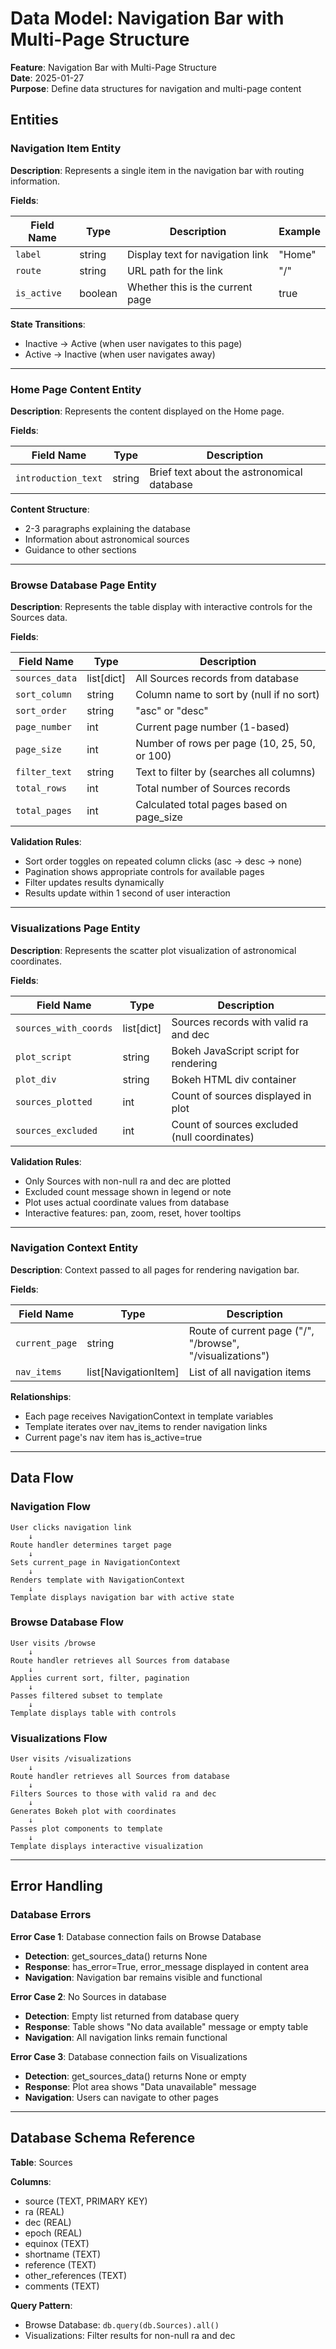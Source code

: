 # Data Model: Navigation Bar with Multi-Page Structure

**Feature**: Navigation Bar with Multi-Page Structure  
**Date**: 2025-01-27  
**Purpose**: Define data structures for navigation and multi-page content

## Entities

### Navigation Item Entity

**Description**: Represents a single item in the navigation bar with routing information.

**Fields**:

| Field Name | Type | Description | Example |
|------------|------|-------------|---------|
| `label` | string | Display text for navigation link | "Home" |
| `route` | string | URL path for the link | "/" |
| `is_active` | boolean | Whether this is the current page | true |

**State Transitions**:
- Inactive → Active (when user navigates to this page)
- Active → Inactive (when user navigates away)

---

### Home Page Content Entity

**Description**: Represents the content displayed on the Home page.

**Fields**:

| Field Name | Type | Description |
|------------|------|-------------|
| `introduction_text` | string | Brief text about the astronomical database |

**Content Structure**:
- 2-3 paragraphs explaining the database
- Information about astronomical sources
- Guidance to other sections

---

### Browse Database Page Entity

**Description**: Represents the table display with interactive controls for the Sources data.

**Fields**:

| Field Name | Type | Description |
|------------|------|-------------|
| `sources_data` | list[dict] | All Sources records from database |
| `sort_column` | string | Column name to sort by (null if no sort) |
| `sort_order` | string | "asc" or "desc" |
| `page_number` | int | Current page number (1-based) |
| `page_size` | int | Number of rows per page (10, 25, 50, or 100) |
| `filter_text` | string | Text to filter by (searches all columns) |
| `total_rows` | int | Total number of Sources records |
| `total_pages` | int | Calculated total pages based on page_size |

**Validation Rules**:
- Sort order toggles on repeated column clicks (asc → desc → none)
- Pagination shows appropriate controls for available pages
- Filter updates results dynamically
- Results update within 1 second of user interaction

---

### Visualizations Page Entity

**Description**: Represents the scatter plot visualization of astronomical coordinates.

**Fields**:

| Field Name | Type | Description |
|------------|------|-------------|
| `sources_with_coords` | list[dict] | Sources records with valid ra and dec |
| `plot_script` | string | Bokeh JavaScript script for rendering |
| `plot_div` | string | Bokeh HTML div container |
| `sources_plotted` | int | Count of sources displayed in plot |
| `sources_excluded` | int | Count of sources excluded (null coordinates) |

**Validation Rules**:
- Only Sources with non-null ra and dec are plotted
- Excluded count message shown in legend or note
- Plot uses actual coordinate values from database
- Interactive features: pan, zoom, reset, hover tooltips

---

### Navigation Context Entity

**Description**: Context passed to all pages for rendering navigation bar.

**Fields**:

| Field Name | Type | Description |
|------------|------|-------------|
| `current_page` | string | Route of current page ("/", "/browse", "/visualizations") |
| `nav_items` | list[NavigationItem] | List of all navigation items |

**Relationships**:
- Each page receives NavigationContext in template variables
- Template iterates over nav_items to render navigation links
- Current page's nav item has is_active=true

---

## Data Flow

### Navigation Flow

```
User clicks navigation link
    ↓
Route handler determines target page
    ↓
Sets current_page in NavigationContext
    ↓
Renders template with NavigationContext
    ↓
Template displays navigation bar with active state
```

### Browse Database Flow

```
User visits /browse
    ↓
Route handler retrieves all Sources from database
    ↓
Applies current sort, filter, pagination
    ↓
Passes filtered subset to template
    ↓
Template displays table with controls
```

### Visualizations Flow

```
User visits /visualizations
    ↓
Route handler retrieves all Sources from database
    ↓
Filters Sources to those with valid ra and dec
    ↓
Generates Bokeh plot with coordinates
    ↓
Passes plot components to template
    ↓
Template displays interactive visualization
```

---

## Error Handling

### Database Errors

**Error Case 1**: Database connection fails on Browse Database
- **Detection**: get_sources_data() returns None
- **Response**: has_error=True, error_message displayed in content area
- **Navigation**: Navigation bar remains visible and functional

**Error Case 2**: No Sources in database
- **Detection**: Empty list returned from database query
- **Response**: Table shows "No data available" message or empty table
- **Navigation**: All navigation links remain functional

**Error Case 3**: Database connection fails on Visualizations
- **Detection**: get_sources_data() returns None or empty
- **Response**: Plot area shows "Data unavailable" message
- **Navigation**: Users can navigate to other pages

---

## Database Schema Reference

**Table**: Sources

**Columns**:
- source (TEXT, PRIMARY KEY)
- ra (REAL)
- dec (REAL)
- epoch (REAL)
- equinox (TEXT)
- shortname (TEXT)
- reference (TEXT)
- other_references (TEXT)
- comments (TEXT)

**Query Pattern**:
- Browse Database: `db.query(db.Sources).all()`
- Visualizations: Filter results for non-null ra and dec



